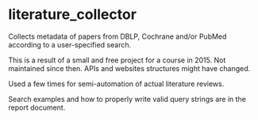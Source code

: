 # literature_collector
Collects metadata of papers from DBLP, Cochrane and/or PubMed according to a 
user-specified search.

This is a result of a small and free project for a course in 2015. 
Not maintained since then. APIs and websites structures might have changed.

Used a few times for semi-automation of actual literature reviews.

Search examples and how to properly write valid query strings are in the 
report document. 

